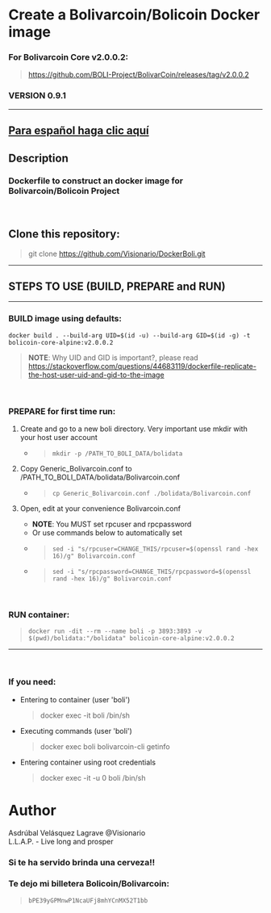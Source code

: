 # Create a Bolivarcoin/Bolicoin Docker image   
### For Bolivarcoin Core v2.0.0.2:
> https://github.com/BOLI-Project/BolivarCoin/releases/tag/v2.0.0.2    
 
### VERSION 0.9.1   
---   
## [Para español haga clic aquí](./README-es.md)

## Description  
### Dockerfile to construct an docker image for Bolivarcoin/Bolicoin Project    
<br />   

## Clone this repository:
> git clone https://github.com/Visionario/DockerBoli.git   
---

## **STEPS TO USE (BUILD, PREPARE and RUN)**  
---   
### **BUILD** image using defaults:   
```
docker build . --build-arg UID=$(id -u) --build-arg GID=$(id -g) -t bolicoin-core-alpine:v2.0.0.2
```   
> **NOTE**: Why UID and GID is important?, please read https://stackoverflow.com/questions/44683119/dockerfile-replicate-the-host-user-uid-and-gid-to-the-image    
<br />   

### **PREPARE** for first time run:   
1) Create and go to a new boli directory. Very important use mkdir with your host user account  
   * > ```mkdir -p /PATH_TO_BOLI_DATA/bolidata```    

2) Copy Generic_Bolivarcoin.conf to /PATH_TO_BOLI_DATA/bolidata/Bolivarcoin.conf  
    * > ```cp Generic_Bolivarcoin.conf ./bolidata/Bolivarcoin.conf```   

3) Open, edit at your convenience Bolivarcoin.conf
    * **NOTE**: You MUST set rpcuser and rpcpassword 
    * Or use commands below to automatically set
    * > ```sed -i "s/rpcuser=CHANGE_THIS/rpcuser=$(openssl rand -hex 16)/g" Bolivarcoin.conf```  
    * > ```sed -i "s/rpcpassword=CHANGE_THIS/rpcpassword=$(openssl rand -hex 16)/g" Bolivarcoin.conf```   
<br />   

### **RUN** container:   
> ```docker run -dit --rm --name boli -p 3893:3893 -v $(pwd)/bolidata:"/bolidata" bolicoin-core-alpine:v2.0.0.2```   
---   
<br />   

### If you need:   
* Entering to container (user 'boli')   
   > docker exec -it boli /bin/sh   

 * Executing commands (user 'boli')    
   > docker exec boli bolivarcoin-cli getinfo    

 * Entering container using root credentials   
   > docker exec -it -u 0 boli /bin/sh  





# Author   
Asdrúbal Velásquez Lagrave @Visionario   
L.L.A.P. - Live long and prosper   

### Si te ha servido brinda una cerveza!!   
### Te dejo mi billetera Bolicoin/Bolivarcoin:   
> ```bPE39yGPMnwP1NcaUFj8mhYCnMX52T1bb```   

